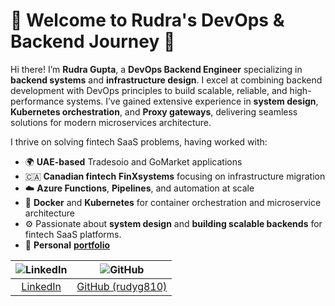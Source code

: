 # 🚀 Welcome to Rudra's DevOps & Backend Journey 🌟

Hi there! I’m **Rudra Gupta**, a **DevOps Backend Engineer** specializing in **backend systems** and **infrastructure design**. I excel at combining backend development with DevOps principles to build scalable, reliable, and high-performance systems. I’ve gained extensive experience in **system design**, **Kubernetes orchestration**, and **Proxy gateways**, delivering seamless solutions for modern microservices architecture.

I thrive on solving fintech SaaS problems, having worked with:
- 🌍 **UAE-based** Tradesoio and GoMarket applications
- 🇨🇦 **Canadian fintech** **FinXsystems** focusing on infrastructure migration
- ☁️ **Azure Functions**, **Pipelines**, and automation at scale
- 🐳 **Docker** and **Kubernetes** for container orchestration and microservice architecture
- ⚙️ Passionate about **system design** and **building scalable backends** for fintech SaaS platforms.
- 🔗 **Personal** [**portfolio**](https://rudra-sde-profile.vercel.app)

| ![LinkedIn](https://img.shields.io/badge/LinkedIn-%230077B5.svg?style=for-the-badge&logo=linkedin&logoColor=white) | ![GitHub](https://img.shields.io/badge/GitHub-%2312100E.svg?style=for-the-badge&logo=github&logoColor=white) |
|:-----------------------------------:|:------------------------------------:|
| [LinkedIn](https://www.linkedin.com/in/rudra-gupta-dev/) | [GitHub (rudyg810)](https://github.com/rudyg810)

